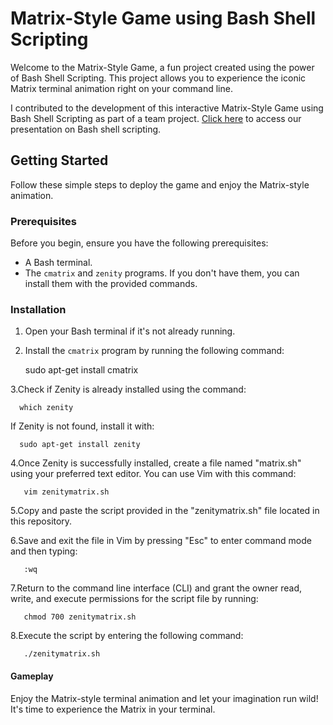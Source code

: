 # Matrix-Style Game using Bash Shell Scripting

Welcome to the Matrix-Style Game, a fun project created using the power of Bash Shell Scripting. This project allows you to experience the iconic Matrix terminal animation right on your command line.

I contributed to the development of this interactive Matrix-Style Game using Bash Shell Scripting as part of a team project.
[Click here](https://docs.google.com/presentation/d/1g3Gan7oUB3WltLICa4VaT7QZt4sqFs4XnMovN9P2ino/edit#slide=id.p1) to access our presentation on Bash shell scripting.

## Getting Started

Follow these simple steps to deploy the game and enjoy the Matrix-style animation.

### Prerequisites

Before you begin, ensure you have the following prerequisites:
- A Bash terminal.
- The `cmatrix` and `zenity` programs. If you don't have them, you can install them with the provided commands.

### Installation

1. Open your Bash terminal if it's not already running.

2. Install the `cmatrix` program by running the following command:
  
      sudo apt-get install cmatrix
   
3.Check if Zenity is already installed using the command:
  
      which zenity

  If Zenity is not found, install it with:
   
      sudo apt-get install zenity

4.Once Zenity is successfully installed, create a file named "matrix.sh" using your preferred text editor. You can use Vim with this command:
   
       vim zenitymatrix.sh

5.Copy and paste the script provided in the "zenitymatrix.sh" file located in this repository.

6.Save and exit the file in Vim by pressing "Esc" to enter command mode and then typing:
   
       :wq
7.Return to the command line interface (CLI) and grant the owner read, write, and execute permissions for the script file by running:
  
       chmod 700 zenitymatrix.sh

8.Execute the script by entering the following command:
   
       ./zenitymatrix.sh  

#### Gameplay
Enjoy the Matrix-style terminal animation and let your imagination run wild! It's time to experience the Matrix in your terminal.

